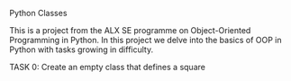 Python Classes

This is a project from the ALX SE programme on Object-Oriented Programming in 
Python. In this project we delve into the basics of OOP in Python with tasks 
growing in difficulty.

TASK 0:
Create an empty class that defines a square
